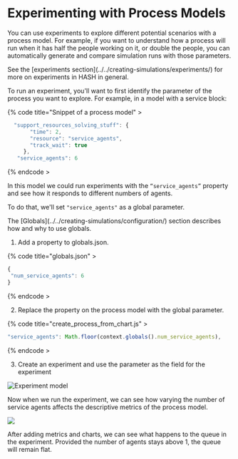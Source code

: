 # Experimenting with Process Models

You can use experiments to explore different potential scenarios with a process model. For example, if you want to understand how a process will run when it has half the people working on it, or double the people, you can automatically generate and compare simulation runs with those parameters.

<Hint style="info">
See the [experiments section](../../creating-simulations/experiments/) for more on experiments in HASH in general.
</Hint>

To run an experiment, you'll want to first identify the parameter of the process you want to explore. For example, in a model with a service block:

{% code title="Snippet of a process model" >
```javascript
  "support_resources_solving_stuff": {
       "time": 2,
       "resource": "service_agents",
       "track_wait": true
     },
   "service_agents": 6
```
{% endcode >

In this model we could run experiments with the `“service_agents”` property and see how it responds to different numbers of agents.

To do that, we'll set `"service_agents"` as a global parameter.

<Hint style="info">
The [Globals](../../creating-simulations/configuration/) section describes how and why to use globals.
</Hint>

1. Add a property to globals.json.

{% code title="globals.json" >
```javascript
{
 "num_service_agents": 6
}
```
{% endcode >

2. Replace the property on the process model with the global parameter.

{% code title="create\_process\_from\_chart.js" >
```javascript
"service_agents": Math.floor(context.globals().num_service_agents),
```
{% endcode >

3. Create an experiment and use the parameter as the field for the experiment

![Experiment model](https://lh5.googleusercontent.com/9fJKOO9RlHGjnmFrS4gX2mAWDjXLHlHLTTbfYbFIxBsJ_PWIToyh9N-s0kRCSJU_jWi3sQ1v1bQISW774tbTqy_C7apNVzbr3lEJFxhJndlzWnYlXdWzrAqq2rQOssuLLdw4hP3j)

Now when we run the experiment, we can see how varying the number of service agents affects the descriptive metrics of the process model.

![](https://lh5.googleusercontent.com/EOBydAKWL0GoGZQAZMqFj_weIFdVjdLVtcPX1Q3mtftPQiOfQoPPVk0hc3lS4j1mVp_T2A-ByLBYk9yWlmzMm74sjcALRnyfhLAX-taDlfrpbmcwWsbEs3fTnKg4E1_f6_1fLF4X)

After adding metrics and charts, we can see what happens to the queue in the experiment. Provided the number of agents stays above 1, the queue will remain flat. 

